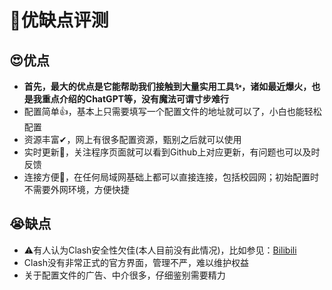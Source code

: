 #  💯优缺点评测

## 😍优点
* **首先，最大的优点是它能帮助我们接触到大量实用工具✨，诸如最近爆火，也是我重点介绍的ChatGPT等，没有魔法可谓寸步难行**
* 配置简单👍，基本上只需要填写一个配置文件的地址就可以了，小白也能轻松配置
* 资源丰富✔，网上有很多配置资源，甄别之后就可以使用
* 实时更新🔔，关注程序页面就可以看到Github上对应更新，有问题也可以及时反馈
* 连接方便🔧，在任何局域网基础上都可以直接连接，包括校园网；初始配置时不需要外网环境，方便快捷

## 😭缺点
* ⚠有人认为Clash安全性欠佳(本人目前没有此情况)，比如参见：[Bilibili](https://www.bilibili.com/video/BV1BY411D7nu/?spm_id_from=333.337.search-card.all.click)
* Clash没有非常正式的官方界面，管理不严，难以维护权益
* 关于配置文件的广告、中介很多，仔细鉴别需要精力
